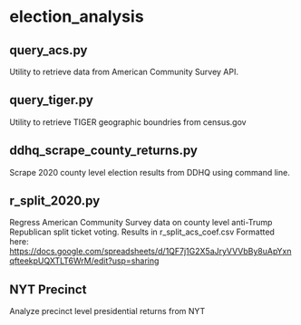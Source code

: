 # election_analysis

## query_acs.py
Utility to retrieve data from American Community Survey API.

## query_tiger.py
Utility to retrieve TIGER geographic boundries from census.gov

## ddhq_scrape_county_returns.py
Scrape 2020 county level election results from DDHQ using command line.

## r_split_2020.py
Regress American Community Survey data on county level anti-Trump Republican split ticket voting.
Results in r_split_acs_coef.csv
Formatted here: 
https://docs.google.com/spreadsheets/d/1QF7j1G2X5aJryVVVbBy8uApYxnqfteekpUQXTLT6WrM/edit?usp=sharing

## NYT Precinct
Analyze precinct level presidential returns from NYT
